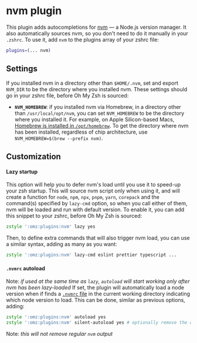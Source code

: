 # nvm plugin
This plugin adds autocompletions for [nvm](https://github.com/nvm-sh/nvm) — a Node.js version manager. It also
automatically sources nvm, so you don't need to do it manually in your `.zshrc`.
To use it, add `nvm` to the plugins array of your zshrc file:
```zsh
plugins=(... nvm)
```
## Settings
If you installed nvm in a directory other than `$HOME/.nvm`, set and export `NVM_DIR` to be the directory
where you installed nvm.
These settings should go in your zshrc file, before Oh My Zsh is sourced:
- **`NVM_HOMEBREW`**: if you installed nvm via Homebrew, in a directory other than `/usr/local/opt/nvm`, you
  can set `NVM_HOMEBREW` to be the directory where you installed it. For example, on Apple Silicon-based Macs,
  [Homebrew is installed in `/opt/homebrew`](https://docs.brew.sh/Installation). To get the directory where
  nvm has been installed, regardless of chip architecture, use `NVM_HOMEBREW=$(brew --prefix nvm)`.
## Customization
#### Lazy startup
This option will help you to defer nvm's load until you use it to speed-up your zsh startup. This will source
nvm script only when using it, and will create a function for `node`, `npm`, `npx`, `pnpm`, `yarn`, `corepack`
and the command(s) specified by `lazy-cmd` option, so when you call either of them, nvm will be loaded and run
with default version. To enable it, you can add this snippet to your zshrc, before Oh My Zsh is sourced:
```zsh
zstyle ':omz:plugins:nvm' lazy yes
```
Then, to define extra commands that will also trigger nvm load, you can use a similar syntax, adding as many
as you want:
```zsh
zstyle ':omz:plugins:nvm' lazy-cmd eslint prettier typescript ...
```
#### `.nvmrc` autoload
Note: _if used at the same time as `lazy`, `autoload` will start working only after nvm has been lazy-loaded_
If set, the plugin will automatically load a node version when if finds a
[`.nvmrc` file](https://github.com/nvm-sh/nvm#nvmrc) in the current working directory indicating which node
version to load. This can be done, similar as previous options, adding:
```zsh
zstyle ':omz:plugins:nvm' autoload yes
zstyle ':omz:plugins:nvm' silent-autoload yes # optionally remove the output generated by NVM when autoloading
```
Note: _this will not remove regular `nvm` output_
